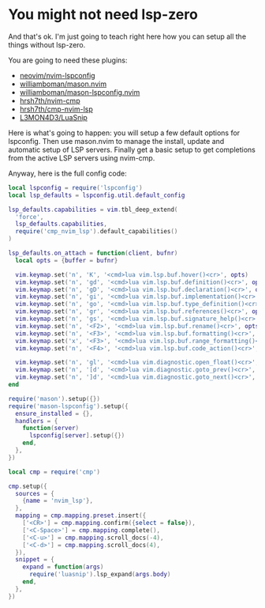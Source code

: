 # You might not need lsp-zero

And that's ok. I'm just going to teach right here how you can setup all the things without lsp-zero.

You are going to need these plugins: 

* [neovim/nvim-lspconfig](https://github.com/neovim/nvim-lspconfig) 
* [williamboman/mason.nvim](https://github.com/williamboman/mason.nvim)
* [williamboman/mason-lspconfig.nvim](https://github.com/williamboman/mason-lspconfig.nvim)
* [hrsh7th/nvim-cmp](https://github.com/hrsh7th/nvim-cmp) 
* [hrsh7th/cmp-nvim-lsp](https://github.com/hrsh7th/cmp-nvim-lsp) 
* [L3MON4D3/LuaSnip](https://github.com/L3MON4D3/LuaSnip) 

Here is what's going to happen: you will setup a few default options for lspconfig. Then use mason.nvim to manage the install, update and automatic setup of LSP servers. Finally get a basic setup to get completions from the active LSP servers using nvim-cmp.

Anyway, here is the full config code:

```lua
local lspconfig = require('lspconfig')
local lsp_defaults = lspconfig.util.default_config

lsp_defaults.capabilities = vim.tbl_deep_extend(
  'force',
  lsp_defaults.capabilities,
  require('cmp_nvim_lsp').default_capabilities()
)

lsp_defaults.on_attach = function(client, bufnr)
  local opts = {buffer = bufnr}

  vim.keymap.set('n', 'K', '<cmd>lua vim.lsp.buf.hover()<cr>', opts)
  vim.keymap.set('n', 'gd', '<cmd>lua vim.lsp.buf.definition()<cr>', opts)
  vim.keymap.set('n', 'gD', '<cmd>lua vim.lsp.buf.declaration()<cr>', opts)
  vim.keymap.set('n', 'gi', '<cmd>lua vim.lsp.buf.implementation()<cr>', opts)
  vim.keymap.set('n', 'go', '<cmd>lua vim.lsp.buf.type_definition()<cr>', opts)
  vim.keymap.set('n', 'gr', '<cmd>lua vim.lsp.buf.references()<cr>', opts)
  vim.keymap.set('n', 'gs', '<cmd>lua vim.lsp.buf.signature_help()<cr>', opts)
  vim.keymap.set('n', '<F2>', '<cmd>lua vim.lsp.buf.rename()<cr>', opts)
  vim.keymap.set('n', '<F3>', '<cmd>lua vim.lsp.buf.formatting()<cr>', opts)
  vim.keymap.set('x', '<F3>', '<cmd>lua vim.lsp.buf.range_formatting()<cr>', opts)
  vim.keymap.set('n', '<F4>', '<cmd>lua vim.lsp.buf.code_action()<cr>', opts)

  vim.keymap.set('n', 'gl', '<cmd>lua vim.diagnostic.open_float()<cr>', opts)
  vim.keymap.set('n', '[d', '<cmd>lua vim.diagnostic.goto_prev()<cr>', opts)
  vim.keymap.set('n', ']d', '<cmd>lua vim.diagnostic.goto_next()<cr>', opts) 
end

require('mason').setup({})
require('mason-lspconfig').setup({
  ensure_installed = {},
  handlers = {
    function(server)
      lspconfig[server].setup({})
    end,
  },
})

local cmp = require('cmp')

cmp.setup({
  sources = {
    {name = 'nvim_lsp'},
  },
  mapping = cmp.mapping.preset.insert({
    ['<CR>'] = cmp.mapping.confirm({select = false}),
    ['<C-Space>'] = cmp.mapping.complete(),
    ['<C-u>'] = cmp.mapping.scroll_docs(-4),
    ['<C-d>'] = cmp.mapping.scroll_docs(4),
  }),
  snippet = {
    expand = function(args)
      require('luasnip').lsp_expand(args.body)
    end,
  },
})
```

